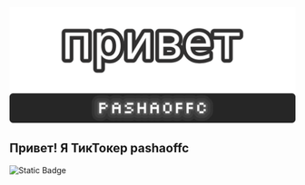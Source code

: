 ![Header](https://github.com/pashaoffc/pashaoffc/blob/main/assets/head.png)

## Привет! Я ТикТокер pashaoffc

![Static Badge](https://img.shields.io/badge/aa)

